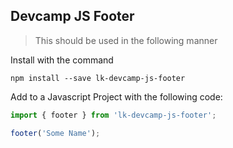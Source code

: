 ## Devcamp JS Footer

> This should be used in the following manner

Install with the command

```
npm install --save lk-devcamp-js-footer
```

Add to a Javascript Project with the following code:

```javascript
import { footer } from 'lk-devcamp-js-footer';

footer('Some Name');
```